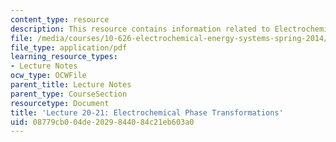 ```yaml
---
content_type: resource
description: This resource contains information related to Electrochemical Phase Transformations.
file: /media/courses/10-626-electrochemical-energy-systems-spring-2014/08779cb004de2029844084c21eb603a0_MIT10_626_S14_Lec20-21_EPT.pdf
file_type: application/pdf
learning_resource_types:
- Lecture Notes
ocw_type: OCWFile
parent_title: Lecture Notes
parent_type: CourseSection
resourcetype: Document
title: 'Lecture 20-21: Electrochemical Phase Transformations'
uid: 08779cb0-04de-2029-8440-84c21eb603a0
---
```


